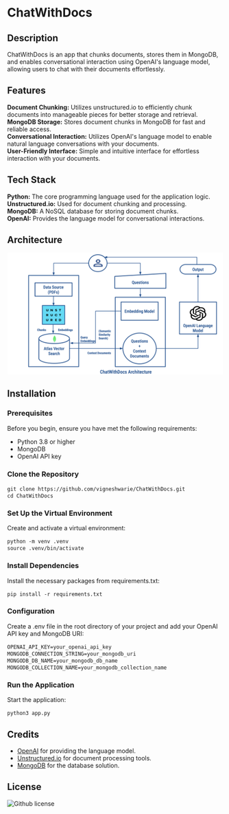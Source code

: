 # ChatWithDocs

## Description
ChatWithDocs is an app that chunks documents, stores them in MongoDB, and enables conversational interaction using OpenAI's language model, allowing users to chat with their documents effortlessly.

## Features
**Document Chunking:** Utilizes unstructured.io to efficiently chunk documents into manageable pieces for better storage and retrieval.   
**MongoDB Storage:** Stores document chunks in MongoDB for fast and reliable access.   
**Conversational Interaction:** Utilizes OpenAI's language model to enable natural language conversations with your documents.   
**User-Friendly Interface:** Simple and intuitive interface for effortless interaction with your documents.   

## Tech Stack
**Python:** The core programming language used for the application logic.   
**Unstructured.io:** Used for document chunking and processing.   
**MongoDB:** A NoSQL database for storing document chunks.   
**OpenAI:** Provides the language model for conversational interactions.   

## Architecture
![alt text](static/images/ChatWithDocs-Architecture.png)

## Installation
### Prerequisites
Before you begin, ensure you have met the following requirements:   
- Python 3.8 or higher   
- MongoDB   
- OpenAI API key  

### Clone the Repository
```
git clone https://github.com/vigneshwarie/ChatWithDocs.git
cd ChatWithDocs
```
### Set Up the Virtual Environment
Create and activate a virtual environment:   
```
python -m venv .venv
source .venv/bin/activate  
```
### Install Dependencies
Install the necessary packages from requirements.txt:    
```
pip install -r requirements.txt
```
### Configuration
Create a .env file in the root directory of your project and add your OpenAI API key and MongoDB URI:    
```
OPENAI_API_KEY=your_openai_api_key
MONGODB_CONNECTION_STRING=your_mongodb_uri
MONGODB_DB_NAME=your_mongodb_db_name
MONGODB_COLLECTION_NAME=your_mongodb_collection_name
```
### Run the Application
Start the application:    
```
python3 app.py
```
## Credits
- [OpenAI](https://www.openai.com/) for providing the language model.
- [Unstructured.io](https://unstructured.io/) for document processing tools.
- [MongoDB](https://www.mongodb.com/) for the database solution.

## License
 ![Github license](https://img.shields.io/badge/license-MIT-blue.svg) 


